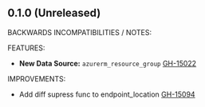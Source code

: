 ## 0.1.0 (Unreleased)

BACKWARDS INCOMPATIBILITIES / NOTES:

FEATURES:

* **New Data Source:** `azurerm_resource_group` [GH-15022](https://github.com/hashicorp/terraform/pull/15022)

IMPROVEMENTS:

* Add diff supress func to endpoint_location [GH-15094](https://github.com/hashicorp/terraform/pull/15094)
